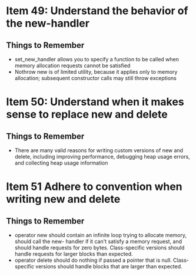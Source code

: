 # Item 49: Understand the behavior of the new-handler
## Things to Remember
* set_new_handler allows you to specify a function to be called when memory allocation requests cannot be satisfied
* Nothrow new is of limited utility, because it applies only to memory allocation; subsequent constructor calls may still throw exceptions

# Item 50: Understand when it makes sense to replace new and delete
## Things to Remember
* There are many valid reasons for writing custom versions of new and delete, including improving performance, debugging heap usage errors, and collecting heap usage information

# Item 51 Adhere to convention when writing new and delete
## Things to Remember
* operator new should contain an infinite loop trying to allocate memory, should call the new- handler if it can't satisfy a memory request, and should handle requests for zero bytes. Class-specific versions should handle requests for larger blocks than expected.
* operator delete should do nothing if passed a pointer that is null. Class-specific versions should handle blocks that are larger than expected.